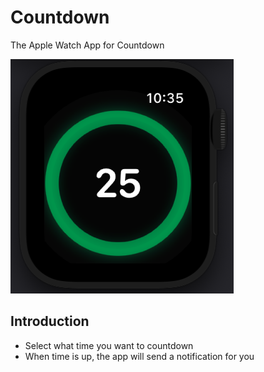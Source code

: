 # Countdown
The Apple Watch App for Countdown

![AppView](/Picture/appView.png)

## Introduction

- Select what time you want to countdown
- When time is up, the app will send a notification for you
